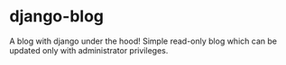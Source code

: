 # django-blog
A blog with django under the hood!
Simple read-only blog which can be updated only with administrator privileges.
